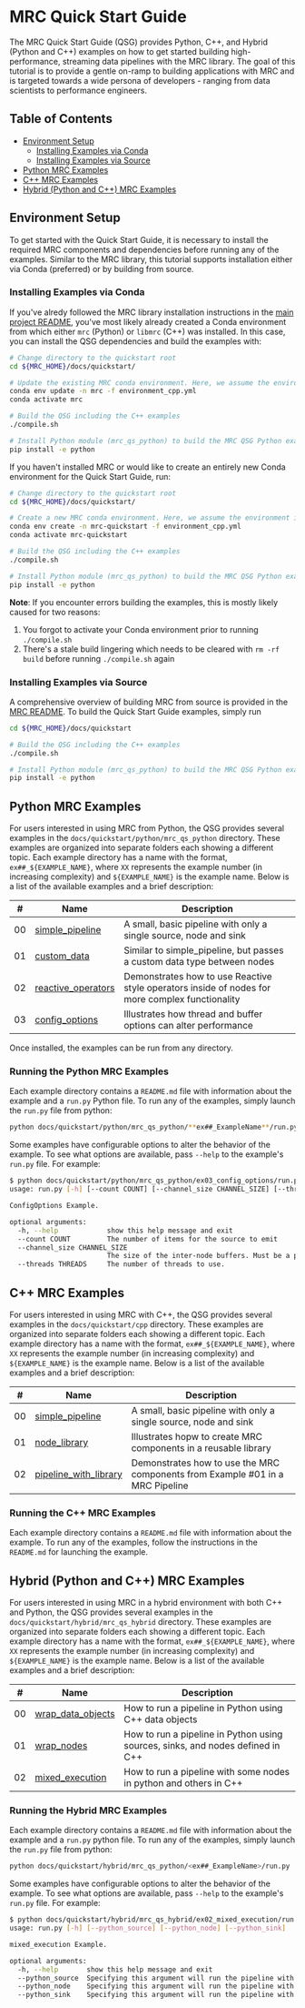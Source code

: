 <!-- omit in toc -->
# MRC Quick Start Guide

The MRC Quick Start Guide (QSG) provides Python, C++, and Hybrid (Python and C++) examples on how to get started building high-performance, streaming data pipelines with the MRC library. The goal of this tutorial is to provide a gentle on-ramp to building applications with MRC and is targeted towards a wide persona of developers - ranging from data scientists to performance engineers.

<!-- omit in toc -->
## Table of Contents
- [Environment Setup](#environment-setup)
  - [Installing Examples via Conda](#installing-examples-via-conda)
  - [Installing Examples via Source](#installing-examples-via-source)
- [Python MRC Examples](#python-mrc-examples)
- [C++ MRC Examples](#c-mrc-examples)
- [Hybrid (Python and C++) MRC Examples](#hybrid-python-and-c-mrc-examples)


## Environment Setup

To get started with the Quick Start Guide, it is necessary to install the required MRC components and dependencies before running any of the examples. Similar to the MRC library, this tutorial supports installation either via Conda (preferred) or by building from source.

### Installing Examples via Conda

If you've alredy followed the MRC library installation instructions in the [main project README](../../README.md#installation), you've most likely already created a Conda environment from which either `mrc` (Python) or `libmrc` (C++) was installed. In this case, you can install the QSG dependencies and build the examples with:

```bash
# Change directory to the quickstart root
cd ${MRC_HOME}/docs/quickstart/

# Update the existing MRC conda environment. Here, we assume the environment is named `mrc`, but you can change this to the environment name you used, if different
conda env update -n mrc -f environment_cpp.yml
conda activate mrc

# Build the QSG including the C++ examples
./compile.sh

# Install Python module (mrc_qs_python) to build the MRC QSG Python examples
pip install -e python
```

If you haven't installed MRC or would like to create an entirely new Conda environment for the Quick Start Guide, run:
```bash
# Change directory to the quickstart root
cd ${MRC_HOME}/docs/quickstart/

# Create a new MRC conda environment. Here, we assume the environment is named `mrc-quickstart`
conda env create -n mrc-quickstart -f environment_cpp.yml
conda activate mrc-quickstart

# Build the QSG including the C++ examples
./compile.sh

# Install Python module (mrc_qs_python) to build the MRC QSG Python examples
pip install -e python
```

**Note**:
If you encounter errors building the examples, this is mostly likely caused for two reasons:
1. You forgot to activate your Conda environment prior to running `./compile.sh`
2. There's a stale build lingering which needs to be cleared with `rm -rf build` before running `./compile.sh` again

### Installing Examples via Source

A comprehensive overview of building MRC from source is provided in the [MRC README](../../README.md#source-installation). To build the Quick Start Guide examples, simply run

```bash
cd ${MRC_HOME}/docs/quickstart

# Build the QSG including the C++ examples
./compile.sh

# Install Python module (mrc_qs_python) to build the MRC QSG Python examples
pip install -e python
```

## Python MRC Examples

For users interested in using MRC from Python, the QSG provides several examples in the `docs/quickstart/python/mrc_qs_python` directory. These examples are organized into separate folders each showing a different topic. Each example directory has a name with the format, `ex##_${EXAMPLE_NAME}`, where `XX` represents the example number (in increasing complexity) and `${EXAMPLE_NAME}` is the example name. Below is a list of the available examples and a brief description:

| #      | Name | Description |
| ----------- | ----------- | --- |
| 00 | [simple_pipeline](./python/mrc_qs_python/ex00_simple_pipeline/README.md) | A small, basic pipeline with only a single source, node and sink |
| 01 | [custom_data](./python/mrc_qs_python/ex01_custom_data/README.md) | Similar to simple_pipeline, but passes a custom data type between nodes |
| 02 | [reactive_operators](./python/mrc_qs_python/ex02_reactive_operators/README.md) | Demonstrates how to use Reactive style operators inside of nodes for more complex functionality |
| 03 | [config_options](./python/mrc_qs_python/ex03_config_options/README.md) | Illustrates how thread and buffer options can alter performance |

Once installed, the examples can be run from any directory.

<!-- omit in toc -->
### Running the Python MRC Examples

Each example directory contains a `README.md` file with information about the example and a `run.py` Python file. To run any of the examples, simply launch the `run.py` file from python:

```bash
python docs/quickstart/python/mrc_qs_python/**ex##_ExampleName**/run.py
```

Some examples have configurable options to alter the behavior of the example. To see what options are available, pass `--help` to the example's `run.py` file. For example:

```bash
$ python docs/quickstart/python/mrc_qs_python/ex03_config_options/run.py --help
usage: run.py [-h] [--count COUNT] [--channel_size CHANNEL_SIZE] [--threads THREADS]

ConfigOptions Example.

optional arguments:
  -h, --help            show this help message and exit
  --count COUNT         The number of items for the source to emit
  --channel_size CHANNEL_SIZE
                        The size of the inter-node buffers. Must be a power of 2
  --threads THREADS     The number of threads to use.
```

## C++ MRC Examples

For users interested in using MRC with C++, the QSG provides several examples in the `docs/quickstart/cpp` directory. These examples are organized into separate folders each showing a different topic. Each example directory has a name with the format, `ex##_${EXAMPLE_NAME}`, where `XX` represents the example number (in increasing complexity) and `${EXAMPLE_NAME}` is the example name. Below is a list of the available examples and a brief description:

| #      | Name | Description |
| ----------- | ----------- | --- |
| 00 | [simple_pipeline](./cpp/ex00_simple_pipeline/README.md) | A small, basic pipeline with only a single source, node and sink |
| 01 | [node_library](./cpp/ex01_node_library/README.md) | Illustrates hopw to create MRC components in a reusable library |
| 02 | [pipeline_with_library](./cpp/ex02_pipeline_with_library/README.md) | Demonstrates how to use the MRC components from Example #01 in a MRC Pipeline |

<!-- omit in toc -->
### Running the C++ MRC Examples

Each example directory contains a `README.md` file with information about the example. To run any of the examples, follow the instructions in the `README.md` for launching the example.

## Hybrid (Python and C++) MRC Examples

For users interested in using MRC in a hybrid environment with both C++ and Python, the QSG provides several examples in the `docs/quickstart/hybrid/mrc_qs_hybrid` directory. These examples are organized into separate folders each showing a different topic. Each example directory has a name with the format, `ex##_${EXAMPLE_NAME}`, where `XX` represents the example number (in increasing complexity) and `${EXAMPLE_NAME}` is the example name. Below is a list of the available examples and a brief description:

| #      | Name | Description |
| ----------- | ----------- | --- |
| 00 | [wrap_data_objects](./hybrid/mrc_qs_hybrid/ex00_wrap_data_objects/README.md) | How to run a pipeline in Python using C++ data objects |
| 01 | [wrap_nodes](./hybrid/mrc_qs_hybrid/ex01_wrap_nodes/README.md) | How to run a pipeline in Python using sources, sinks, and nodes defined in C++ |
| 02 | [mixed_execution](./hybrid/mrc_qs_hybrid/ex02_mixed_execution/README.md) | How to run a pipeline with some nodes in python and others in C++ |

<!-- omit in toc -->
### Running the Hybrid MRC Examples

Each example directory contains a `README.md` file with information about the example and a `run.py` python file. To run any of the examples, simply launch the `run.py` file from python:

```bash
python docs/quickstart/hybrid/mrc_qs_python/<ex##_ExampleName>/run.py
```

Some examples have configurable options to alter the behavior of the example. To see what options are available, pass `--help` to the example's `run.py` file. For example:

```bash
$ python docs/quickstart/hybrid/mrc_qs_hybrid/ex02_mixed_execution/run.py --help
usage: run.py [-h] [--python_source] [--python_node] [--python_sink]

mixed_execution Example.

optional arguments:
  -h, --help       show this help message and exit
  --python_source  Specifying this argument will run the pipeline with a python source
  --python_node    Specifying this argument will run the pipeline with a python node
  --python_sink    Specifying this argument will run the pipeline with a python sink
```
